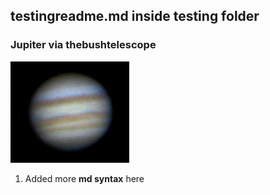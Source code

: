 ## testingreadme.md inside testing folder
### Jupiter via thebushtelescope
![apic](apic.png)

1. Added more **md syntax** here
